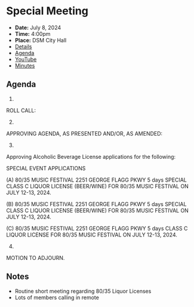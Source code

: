 # Special Meeting

- **Date:** July 8, 2024
- **Time:** 4:00pm
- **Place:** DSM City Hall
- [Details](https://www.dsm.city/citycouncil_detail_T60_R2888.php)
- [Agenda](https://councildocs.dsm.city/agendas/ag20240708special.pdf)
- [YouTube](https://youtu.be/lmFvcUhRImk)
- [Minutes](https://councildocs.dsm.city/minutes/as20240708special.pdf)

## Agenda

1.
ROLL CALL:

2.
APPROVING AGENDA, AS PRESENTED AND/OR, AS AMENDED:

3.
Approving Alcoholic Beverage License applications for the following:

SPECIAL EVENT APPLICATIONS

(A) 80/35 MUSIC FESTIVAL
2251 GEORGE FLAGG PKWY
5 days
SPECIAL CLASS C LIQUOR LICENSE (BEER/WINE) FOR 80/35 MUSIC
FESTIVAL ON JULY 12-13, 2024.

(B) 80/35 MUSIC FESTIVAL
2251 GEORGE FLAGG PKWY
5 days
SPECIAL CLASS C LIQUOR LICENSE (BEER/WINE) FOR 80/35 MUSIC
FESTIVAL ON JULY 12-13, 2024.

(C) 80/35 MUSIC FESTIVAL
2251 GEORGE FLAGG PKWY
5 days
CLASS C LIQUOR LICENSE FOR 80/35 MUSIC FESTIVAL ON JULY 12-13,
2024.

4.
MOTION TO ADJOURN. 

## Notes

- Routine short meeting regarding 80/35 Liquor Licenses
- Lots of members calling in remote
